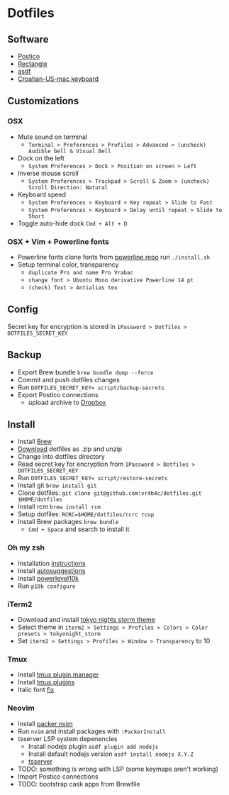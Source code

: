 # Dotfiles

## Software
- [Postico](https://eggerapps.at/postico/)
- [Rectangle](http://rectangleapp.com)
- [asdf](https://github.com/asdf-vm/asdf#setup)
- [Croatian-US-mac keyboard](https://github.com/kost/Croatian-US-mac#installation)

## Customizations

### OSX
  - Mute sound on terminal
    - `Terminal > Preferences > Profiles > Advanced > (uncheck) Audible bell & Visual Bell`
  - Dock on the left
    - `System Preferences > Dock > Position on screen > Left`
  - Inverse mouse scroll
    - `System Preferences > Trackpad > Scroll & Zoom > (uncheck) Scroll Direction: Natural`
  - Keyboard speed
    - `System Preferences > Keyboard > Key repeat > Slide to Fast`
    - `System Preferences > Keyboard > Delay until repeat > Slide to Short`
  - Toggle auto-hide dock `Cmd + Alt + D`

### OSX + Vim + Powerline fonts
  - Powerline fonts
    clone fonts from [powerline repo](https://github.com/powerline/fonts)
    run `./install.sh`
  - Setup terminal color, transparency
    - `duplicate Pro and name Pro Vrabac`
    - `change font > Ubuntu Mono derivative Powerline 14 pt`
    - `(check) Text > Antialias tex`

## Config
Secret key for encryption is stored in `1Password > Dotfiles > DOTFILES_SECRET_KEY`

## Backup
  - Export Brew bundle `brew bundle dump --force`
  - Commit and push dotfiles changes
  - Run `DOTFILES_SECRET_KEY= script/backup-secrets`
  - Export Postico connections
    - upload archive to [Dropbox](https://www.dropbox.com/home/Private/software/postico-connections)

## Install
  - Install [Brew](https://brew.sh)
  - [Download](https://github.com/vr4b4c/dotfiles) dotfiles as .zip and unzip
  - Change into dotfiles directory
  - Read secret key for encryption from `1Password > Dotfiles > DOTFILES_SECRET_KEY`
  - Run `DOTFILES_SECRET_KEY= script/restore-secrets`
  - Install git `brew install git`
  - Clone dotfiles: `git clone git@github.com:vr4b4c/dotfiles.git $HOME/dotfiles`
  - Install rcm `brew install rcm`
  - Setup dotfiles: `RCRC=$HOME/dotfiles/rcrc rcup`
  - Install Brew packages `brew bundle`
    - `Cmd + Space` and search <cask> to install it

### Oh my zsh
  - Installation [instructions](https://ohmyz.sh/#install)
  - Install [autosuggestions](https://github.com/zsh-users/zsh-autosuggestions/blob/master/INSTALL.md#oh-my-zsh)
  - Install [powerlevel10k](https://github.com/romkatv/powerlevel10k#oh-my-zsh)
  - Run `p10k configure`

### iTerm2
  - Download and install [tokyo nights storm theme](https://github.com/folke/tokyonight.nvim/blob/main/extras/iterm/tokyonight_storm.itermcolors)
  - Select theme in `iterm2 > Settings > Profiles > Colors > Color presets > tokyonight_storm`
  - Set `iterm2 > Settings > Profiles > Window > Transparency` to 10

### Tmux
  - Install [tmux plugin manager](https://github.com/tmux-plugins/tpm#installation)
  - Install [tmux plugins](https://github.com/tmux-plugins/tpm#installing-plugins)
  - Italic font [fix](https://gist.github.com/bbqtd/a4ac060d6f6b9ea6fe3aabe735aa9d95)

### Neovim
  - Install [packer nvim](https://github.com/wbthomason/packer.nvim#quickstart)
  - Run `nvim` and install packages with `:PackerInstall`
  - tsserver LSP system depenencies
    - Install nodejs plugin `asdf plugin add nodejs`
    - Install default nodejs version `asdf install nodejs X.Y.Z`
    - [tsserver](https://github.com/neovim/nvim-lspconfig/blob/master/doc/server_configurations.md#tsserver)
  - TODO: something is wrong with LSP (some keymaps aren't working)
  - Import Postico connections
  - TODO: bootstrap cask apps from Brewfile
